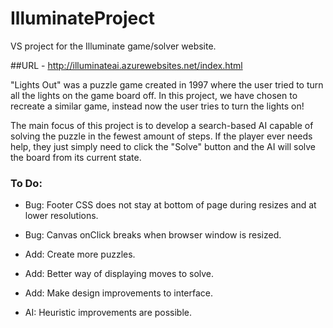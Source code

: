 # IlluminateProject
VS project for the Illuminate game/solver website.

##URL - http://illuminateai.azurewebsites.net/index.html

"Lights Out" was a puzzle game created in 1997 where the user tried to turn all the lights on the game board off. In this project, we have chosen to recreate a similar game, instead now the user tries to turn the lights on!

The main focus of this project is to develop a search-based AI capable of solving the puzzle in the fewest amount of steps. If the player ever needs help, they just simply need to click the "Solve" button and the AI will solve the board from its current state. 

### To Do:
- Bug: Footer CSS does not stay at bottom of page during resizes and at lower resolutions. 
- Bug: Canvas onClick breaks when browser window is resized.

- Add: Create more puzzles.
- Add: Better way of displaying moves to solve.
- Add: Make design improvements to interface.
- AI: Heuristic improvements are possible. 
